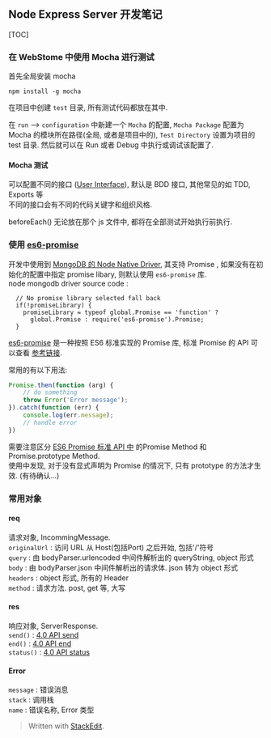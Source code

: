 
Node Express Server 开发笔记
------------------

[TOC]


### 在 WebStome 中使用 Mocha 进行测试

首先全局安装 mocha 
```
npm install -g mocha
```

在项目中创建 `test` 目录, 所有测试代码都放在其中. 

在 `run` --> `configuration` 中新建一个 `Mocha` 的配置,   `Mocha Package` 配置为 Mocha 的模块所在路径(全局, 或者是项目中的),  `Test Directory` 设置为项目的 test 目录. 然后就可以在 Run 或者 Debug 中执行或调试该配置了. 

#### Mocha 测试

可以配置不同的接口 ([User Interface](http://mochajs.org/#interfaces)), 默认是 BDD 接口, 其他常见的如 TDD, Exports 等   
不同的接口会有不同的代码关键字和组织风格.

beforeEach() 无论放在那个 js 文件中, 都将在全部测试开始执行前执行.





### 使用 [es6-promise](https://github.com/jakearchibald/es6-promise)

开发中使用到 [MongoDB 的 Node Native Driver](http://mongodb.github.io/node-mongodb-native/2.0/api/Collection.html#findOne), 其支持 Promise , 如果没有在初始化的配置中指定 promise libary, 则默认使用 `es6-promise` 库.   
node mongodb driver source code :
```
  // No promise library selected fall back
  if(!promiseLibrary) {
    promiseLibrary = typeof global.Promise == 'function' ?
      global.Promise : require('es6-promise').Promise;
  }
```

[es6-promise](https://github.com/jakearchibald/es6-promise) 是一种按照 ES6 标准实现的 Promise 库, 标准 Promise 的 API 可以查看 [参考链接](https://www.promisejs.org/api/).

常用的有以下用法:

```js
Promise.then(function (arg) {
	// do something
	throw Error('Error message');
}).catch(function (err) {
	console.log(err.message);
	// handle error
})
```

需要注意区分 [ES6 Promise 标准 API 中](https://www.promisejs.org/api/) 的Promise Method 和 Promise.prototype Method.    
使用中发现, 对于没有显式声明为 Promise 的情况下, 只有 prototype 的方法才生效. (有待确认...)


### 常用对象

#### req

请求对象, IncommingMessage.   
`originalUrl` : 访问 URL 从 Host(包括Port) 之后开始, 包括'/'符号  
`query` : 由 bodyParser.urlencoded 中间件解析出的 queryString, object 形式  
`body` : 由 bodyParser.json 中间件解析出的请求体. json 转为 object 形式  
`headers` : object 形式, 所有的 Header  
`method` : 请求方法. post, get 等, 大写  


#### res

响应对象, ServerResponse.  
`send()` : [4.0 API send](http://expressjs.com/4x/api.html#res.send)  
`end()` : [4.0 API end](http://expressjs.com/4x/api.html#res.end)  
`status()` : [4.0 API status](http://expressjs.com/4x/api.html#res.status)  


#### Error

`message` : 错误消息   
`stack` : 调用栈  
`name` : 错误名称, Error 类型  

> Written with [StackEdit](https://stackedit.io/).